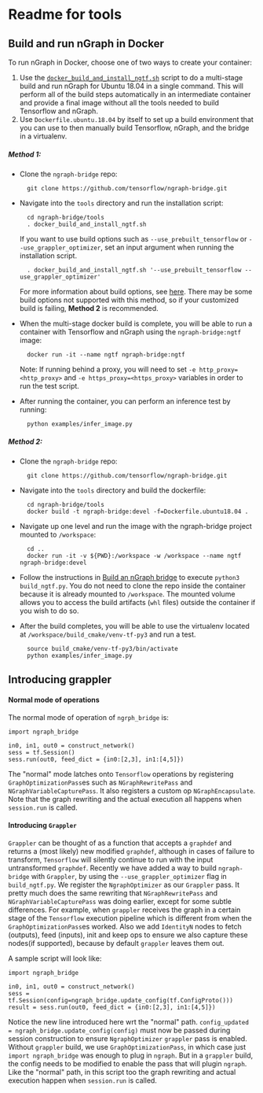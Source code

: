 # Readme for tools

## Build and run nGraph in Docker

To run nGraph in Docker, choose one of two ways to create your container:
  1. Use the [`docker_build_and_install_ngtf.sh`](docker_build_and_install_ngtf.sh) script to do a multi-stage build and run nGraph for Ubuntu 18.04 in a single command. 
     This will perform all of the build steps automatically in an intermediate container and provide a final image without all the tools needed to build Tensorflow and nGraph. 
  2. Use `Dockerfile.ubuntu.18.04` by itself to set up a build environment that you can use to then manually build Tensorflow, nGraph, and the bridge in a virtualenv. 

##### Method 1:

- Clone the `ngraph-bridge` repo:
  
        git clone https://github.com/tensorflow/ngraph-bridge.git
  
- Navigate into the `tools` directory and run the installation script:
  
        cd ngraph-bridge/tools
        . docker_build_and_install_ngtf.sh

  If you want to use build options such as `--use_prebuilt_tensorflow` or `--use_grappler_optimizer`, set an input argument when running the installation script.

        . docker_build_and_install_ngtf.sh '--use_prebuilt_tensorflow --use_grappler_optimizer'

  For more information about build options, see [here](/build_ngtf.py).
  There may be some build options not supported with this method, so if your customized build is failing, **Method 2** is recommended. 
  
- When the multi-stage docker build is complete, you will be able to run a container with Tensorflow and nGraph using the `ngraph-bridge:ngtf` image:

        docker run -it --name ngtf ngraph-bridge:ngtf
        
  Note: If running behind a proxy, you will need to set `-e http_proxy=<http_proxy>` and `-e https_proxy=<https_proxy>` variables in order to run the test script.

- After running the container, you can perform an inference test by running: 

        python examples/infer_image.py
  
##### Method 2:

- Clone the `ngraph-bridge` repo:

        git clone https://github.com/tensorflow/ngraph-bridge.git

- Navigate into the `tools` directory and build the dockerfile:

        cd ngraph-bridge/tools
        docker build -t ngraph-bridge:devel -f=Dockerfile.ubuntu18.04 .

- Navigate up one level and run the image with the ngraph-bridge project mounted to `/workspace`:  

        cd ..
        docker run -it -v ${PWD}:/workspace -w /workspace --name ngtf ngraph-bridge:devel

- Follow the instructions in [Build an nGraph bridge](/README.md#build-an-ngraph-bridge) to execute `python3 build_ngtf.py`.
  You do not need to clone the repo inside the container because it is already mounted to `/workspace`.
  The mounted volume allows you to access the build artifacts (`whl` files) outside the container if you wish to do so.
  
- After the build completes, you will be able to use the virtualenv located at `/workspace/build_cmake/venv-tf-py3` and run a test.

        source build_cmake/venv-tf-py3/bin/activate
        python examples/infer_image.py



## Introducing grappler

#### Normal mode of operations
The normal mode of operation of `ngrph_bridge` is:
```
import ngraph_bridge

in0, in1, out0 = construct_network()
sess = tf.Session()
sess.run(out0, feed_dict = {in0:[2,3], in1:[4,5]})
```

The "normal" mode latches onto `Tensorflow` operations by registering `GraphOptimizationPass`es such as `NGraphRewritePass` and `NGraphVariableCapturePass`. It also registers a custom op `NGraphEncapsulate`. Note that the graph rewriting and the actual execution all happens when `session.run` is called.


#### Introducing `Grappler`
`Grappler` can be thought of as a function that accepts a `graphdef` and returns a (most likely) new modified `graphdef`, although in cases of failure to transform, `Tensorflow` will silently continue to run with the input untransformed `graphdef`. Recently we have added a way to build `ngraph-bridge` with `Grappler`, by using the `--use_grappler_optimizer` flag in `build_ngtf.py`. We register the `NgraphOptimizer` as our `Grappler` pass. It pretty much does the same rewriting that `NGraphRewritePass` and `NGraphVariableCapturePass` was doing earlier, except for some subtle differences. For example, when `grappler` receives the graph in a certain stage of the `Tensorflow` execution pipeline which is different from when the `GraphOptimizationPass`es worked. Also we add `IdentityN` nodes to fetch (outputs), feed (inputs), init and keep ops to ensure we also capture these nodes(if supported), because by default `grappler` leaves them out.

A sample script will look like:
```
import ngraph_bridge

in0, in1, out0 = construct_network()
sess = tf.Session(config=ngraph_bridge.update_config(tf.ConfigProto()))
result = sess.run(out0, feed_dict = {in0:[2,3], in1:[4,5]})
```

Notice the new line introduced here wrt the "normal" path. `config_updated = ngraph_bridge.update_config(config)` must now be passed during session construction to ensure `NgraphOptimizer` `grappler` pass is enabled. Without `grappler` build, we use `GraphOptimizationPass`, in which case just `import ngraph_bridge` was enough to plug in `ngraph`. But in a `grappler` build, the config needs to be modified to enable the pass that will plugin `ngraph`. Like the "normal" path, in this script too the graph rewriting and actual execution happen when `session.run` is called.
